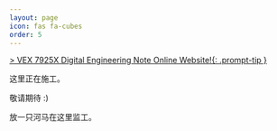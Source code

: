 ```yaml
---
layout: page
icon: fas fa-cubes
order: 5
---
```


[> VEX 7925X Digital Engineering Note Online Website!{: .prompt-tip }](https://vex7925x.github.io)

这里正在施工。

敬请期待 :)    

放一只河马在这里监工。

# [<i class="fa-solid fa-hippo fa-bounce fa-sm"></i>](https://ch-lyricepic.github.io/fireworks)
